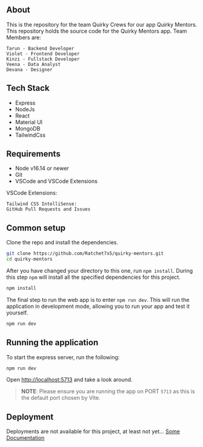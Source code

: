 ## About

This is the repository for the team Quirky Crews for our app Quirky Mentors. This repository holds the source code for the Quirky Mentors app. 
Team Members are:
```
Tarun - Backend Developer
Violet - Frontend Developer
Kinzi - Fullstack Developer
Veena - Data Analyst
Devana - Designer
```

## Tech Stack
* Express
* NodeJs
* React
* Material UI
* MongoDB
* TailwindCss

## Requirements

* Node v16.14 or newer
* Git
* VSCode and VSCode Extensions

VSCode Extensions:
```
Tailwind CSS IntelliSense: 
GitHub Pull Requests and Issues
```

## Common setup

Clone the repo and install the dependencies.

```bash
git clone https://github.com/Ratchet7x5/quirky-mentors.git
cd quirky-mentors
```
After you have changed your directory to this one, run `npm install`. During this step `npm` will install all the specified dependencies for this project.

```bash
npm install
```

The final step to run the web app is to enter `npm run dev`. This will run the application in development mode, allowing you to run your app and test it yourself. 
```bash
npm run dev
```

## Running the application

To start the express server, run the following:

```bash
npm run dev
```

Open [http://localhost:5713](http://localhost:5713) and take a look around. 
> **NOTE**: Please ensure you are running the app on PORT `5713` as this is the default port chosen by Vite. 


## Deployment
Deployments are not available for this project, at least not yet... [Some Documentation](https://)
